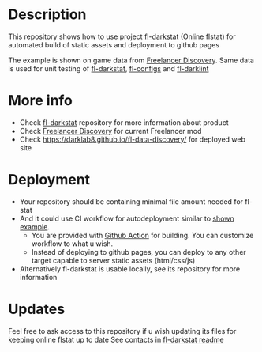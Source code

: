 # Description

This repository shows how to use project [fl-darkstat](https://github.com/darklab8/fl-darkstat) (Online flstat)
for automated build of static assets and deployment to github pages

The example is shown on game data from [Freelancer Discovery](https://discoverygc.com/).
Same data is used for unit testing of [fl-darkstat](https://github.com/darklab8/fl-darkstat), [fl-configs](https://github.com/darklab8/fl-configs) and [fl-darklint](https://github.com/darklab8/fl-darklint)

# More info

- Check [fl-darkstat](https://github.com/darklab8/fl-darkstat) repository for more information about product
- Check [Freelancer Discovery](https://discoverygc.com/) for current Freelancer mod
- Check https://darklab8.github.io/fl-data-discovery/ for deployed web site

# Deployment

- Your repository should be containing minimal file amount needed for fl-stat
- And it could use CI workflow for autodeployment similar to [shown example](./.github/workflows/publish.yaml).
    - You are provided with [Github Action](https://github.com/darklab8/fl-darkstat/blob/master/.github/actions/build/action.yml) for building. You can customize workflow to what u wish.
    - Instead of deploying to github pages, you can deploy to any other target capable to server static assets (html/css/js)
- Alternatively fl-darkstat is usable locally, see its repository for more information

# Updates

Feel free to ask access to this repository if u wish updating its files for keeping online flstat up to date
See contacts in [fl-darkstat readme](https://github.com/darklab8/fl-darkstat)
